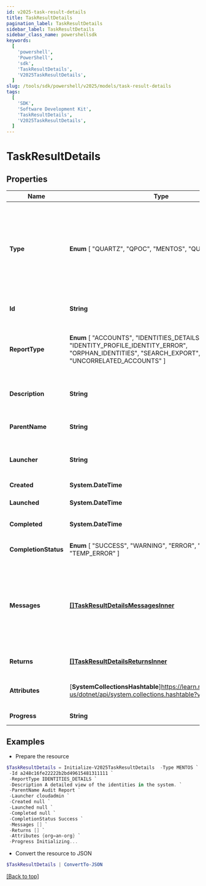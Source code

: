 ```yaml
---
id: v2025-task-result-details
title: TaskResultDetails
pagination_label: TaskResultDetails
sidebar_label: TaskResultDetails
sidebar_class_name: powershellsdk
keywords:
  [
    'powershell',
    'PowerShell',
    'sdk',
    'TaskResultDetails',
    'V2025TaskResultDetails',
  ]
slug: /tools/sdk/powershell/v2025/models/task-result-details
tags:
  [
    'SDK',
    'Software Development Kit',
    'TaskResultDetails',
    'V2025TaskResultDetails',
  ]
---
```


# TaskResultDetails

## Properties

| Name | Type | Description | Notes |
| --- | --- | --- | --- |
| **Type** | **Enum** [ "QUARTZ", "QPOC", "MENTOS", "QUEUED_TASK" ] | Type of the job or task underlying in the report processing. It could be a quartz task, QPOC or MENTOS jobs or a refresh/sync task. | [optional] |
| **Id** | **String** | Unique task definition identifier. | [optional] |
| **ReportType** | **Enum** [ "ACCOUNTS", "IDENTITIES_DETAILS", "IDENTITIES", "IDENTITY_PROFILE_IDENTITY_ERROR", "ORPHAN_IDENTITIES", "SEARCH_EXPORT", "UNCORRELATED_ACCOUNTS" ] | Use this property to define what report should be processed in the RDE service. | [optional] |
| **Description** | **String** | Description of the report purpose and/or contents. | [optional] |
| **ParentName** | **String** | Name of the parent task/report if exists. | [optional] |
| **Launcher** | **String** | Name of the report processing initiator. | [optional] |
| **Created** | **System.DateTime** | Report creation date | [optional] |
| **Launched** | **System.DateTime** | Report start date | [optional] |
| **Completed** | **System.DateTime** | Report completion date | [optional] |
| **CompletionStatus** | **Enum** [ "SUCCESS", "WARNING", "ERROR", "TERMINATED", "TEMP_ERROR" ] | Report completion status. | [optional] |
| **Messages** | [**[]TaskResultDetailsMessagesInner**](task-result-details-messages-inner) | List of the messages dedicated to the report. From task definition perspective here usually should be warnings or errors. | [optional] |
| **Returns** | [**[]TaskResultDetailsReturnsInner**](task-result-details-returns-inner) | Task definition results, if necessary. | [optional] |
| **Attributes** | [**SystemCollectionsHashtable**]https://learn.microsoft.com/en-us/dotnet/api/system.collections.hashtable?view=net-9.0 | Extra attributes map(dictionary) needed for the report. | [optional] |
| **Progress** | **String** | Current report state. | [optional] |

## Examples

- Prepare the resource

```powershell
$TaskResultDetails = Initialize-V2025TaskResultDetails  -Type MENTOS `
 -Id a248c16fe22222b2bd49615481311111 `
 -ReportType IDENTITIES_DETAILS `
 -Description A detailed view of the identities in the system. `
 -ParentName Audit Report `
 -Launcher cloudadmin `
 -Created null `
 -Launched null `
 -Completed null `
 -CompletionStatus Success `
 -Messages [] `
 -Returns [] `
 -Attributes {org=an-org} `
 -Progress Initializing...
```

- Convert the resource to JSON

```powershell
$TaskResultDetails | ConvertTo-JSON
```

[[Back to top]](#)
